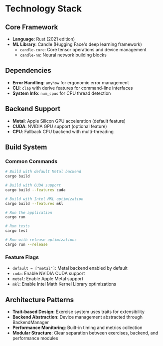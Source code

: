 # Technology Stack

## Core Framework
- **Language**: Rust (2021 edition)
- **ML Library**: Candle (Hugging Face's deep learning framework)
  - `candle-core`: Core tensor operations and device management
  - `candle-nn`: Neural network building blocks

## Dependencies
- **Error Handling**: `anyhow` for ergonomic error management
- **CLI**: `clap` with derive features for command-line interfaces
- **System Info**: `num_cpus` for CPU thread detection

## Backend Support
- **Metal**: Apple Silicon GPU acceleration (default feature)
- **CUDA**: NVIDIA GPU support (optional feature)
- **CPU**: Fallback CPU backend with multi-threading

## Build System

### Common Commands
```bash
# Build with default Metal backend
cargo build

# Build with CUDA support
cargo build --features cuda

# Build with Intel MKL optimization
cargo build --features mkl

# Run the application
cargo run

# Run tests
cargo test

# Run with release optimizations
cargo run --release
```

### Feature Flags
- `default = ["metal"]`: Metal backend enabled by default
- `cuda`: Enable NVIDIA CUDA support
- `metal`: Enable Apple Metal support  
- `mkl`: Enable Intel Math Kernel Library optimizations

## Architecture Patterns
- **Trait-based Design**: Exercise system uses traits for extensibility
- **Backend Abstraction**: Device management abstracted through BackendManager
- **Performance Monitoring**: Built-in timing and metrics collection
- **Modular Structure**: Clear separation between exercises, backend, and performance modules